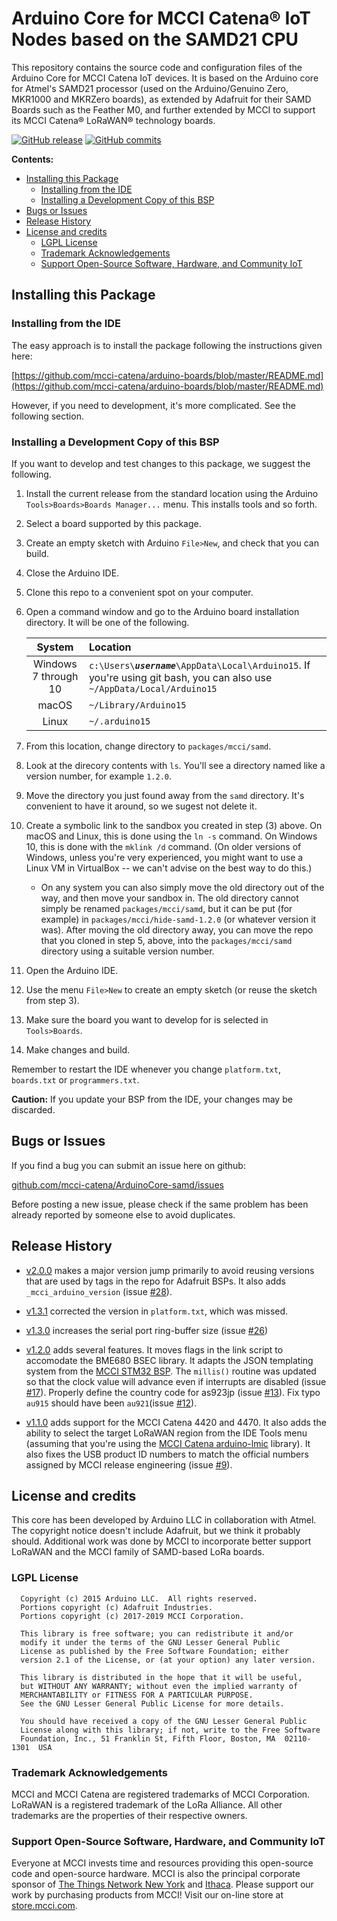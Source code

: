 # Arduino Core for MCCI Catena&reg; IoT Nodes based on the SAMD21 CPU

This repository contains the source code and configuration files of the Arduino Core
for MCCI Catena IoT devices.  It is based on the Arduino core
for Atmel's SAMD21 processor (used on the Arduino/Genuino Zero, MKR1000 and MKRZero boards),
as extended by Adafruit for their SAMD Boards such as the Feather M0, and further extended by MCCI to support its MCCI Catena&reg; LoRaWAN&reg; technology boards.

[![GitHub release](https://img.shields.io/github/release/mcci-catena/ArduinoCore-samd.svg)](https://github.com/mcci-catena/ArduinoCore-samd/releases/latest) [![GitHub commits](https://img.shields.io/github/commits-since/mcci-catena/ArduinoCore-samd/latest.svg)](https://github.com/mcci-catena/ArduinoCore-samd/compare/v2.0.0...master)

**Contents:**
<!-- markdownlint-disable MD033 -->
<!-- markdownlint-capture -->
<!-- markdownlint-disable -->
<!-- TOC depthFrom:2 updateOnSave:true -->

- [Installing this Package](#installing-this-package)
	- [Installing from the IDE](#installing-from-the-ide)
	- [Installing a Development Copy of this BSP](#installing-a-development-copy-of-this-bsp)
- [Bugs or Issues](#bugs-or-issues)
- [Release History](#release-history)
- [License and credits](#license-and-credits)
	- [LGPL License](#lgpl-license)
	- [Trademark Acknowledgements](#trademark-acknowledgements)
	- [Support Open-Source Software, Hardware, and Community IoT](#support-open-source-software-hardware-and-community-iot)

<!-- /TOC -->
<!-- markdownlint-restore -->
<!-- Due to a bug in Markdown TOC, the table is formatted incorrectly if tab indentation is set other than 4. Due to another bug, this comment must be *after* the TOC entry. -->

## Installing this Package

### Installing from the IDE

The easy approach is to install the package following the instructions given here:

[https://github.com/mcci-catena/arduino-boards/blob/master/README.md](https://github.com/mcci-catena/arduino-boards/blob/master/README.md)

However, if you need to development, it's more complicated. See the following section.

### Installing a Development Copy of this BSP

If you want to develop and test changes to this package, we suggest the following.

1. Install the current release from the standard location using the Arduino `Tools>Boards>Boards Manager...` menu. This installs tools and so forth.
2. Select a board supported by this package.
3. Create an empty sketch with Arduino `File>New`, and check that you can build.
4. Close the Arduino IDE.
5. Clone this repo to a convenient spot on your computer.
6. Open a command window and go to the Arduino board installation directory. It will be one of the following.

   | System | Location |
   |:------:|:---------|
   | Windows 7 through 10 | <code>c:\Users\\<em><strong>username</strong></em>\AppData\Local\Arduino15</code>. If you're using git bash, you can also use `~/AppData/Local/Arduino15` |
   | macOS | <code>~/Library/Arduino15</code> |
   | Linux | <code>~/.arduino15</code> |

7. From this location, change directory to `packages/mcci/samd`.
8. Look at the direcory contents with `ls`. You'll see a directory named like a version number, for example `1.2.0`.
9. Move the directory you just found away from the `samd` directory. It's convenient to have it around, so we sugest not delete it.
10. Create a symbolic link to the sandbox you created in step (3) above. On macOS and Linux, this is done using the `ln -s` command. On Windows 10, this is done with the `mklink /d` command. (On older versions of Windows, unless you're very experienced, you might want to use a Linux VM in VirtualBox -- we can't advise on the best way to do this.)

    - On any system you can also simply move the old directory out of the way, and then move your sandbox in. The old directory cannot simply be renamed `packages/mcci/samd`, but it can be put (for example) in `packages/mcci/hide-samd-1.2.0` (or whatever version it was). After moving the old directory away, you can move the repo that you cloned in step 5, above, into the `packages/mcci/samd` directory using a suitable version number.

11. Open the Arduino IDE.
12. Use the menu `File>New` to create an empty sketch (or reuse the sketch from step 3).
13. Make sure the board you want to develop for is selected in `Tools>Boards`.
14. Make changes and build.

Remember to restart the IDE whenever you change `platform.txt`, `boards.txt` or `programmers.txt`.

**Caution:** If you update your BSP from the IDE, your changes may be discarded.

## Bugs or Issues

If you find a bug you can submit an issue here on github:

[github.com/mcci-catena/ArduinoCore-samd/issues](https://github.com/mcci-catena/ArduinoCore-samd/issues)

Before posting a new issue, please check if the same problem has been already reported by someone else
to avoid duplicates.

## Release History

- [v2.0.0](https://github.com/mcci-catena/ArduinoCore-samd/releases/tag/v2.0.0) makes a major version jump primarily to avoid reusing versions that are used by tags in the repo for Adafruit BSPs. It also adds `_mcci_arduino_version` (issue [#28](https://github.com/mcci-catena/ArduinoCore-samd/issues/28)).

- [v1.3.1](https://github.com/mcci-catena/ArduinoCore-samd/releases/tag/v1.3.1) corrected the version in `platform.txt`, which was missed.

- [v1.3.0](https://github.com/mcci-catena/ArduinoCore-samd/releases/tag/v1.3.0) increases the serial port ring-buffer size (issue [#26](https://github.com/mcci-catena/ArduinoCore-samd/issues/26))

- [v1.2.0](https://github.com/mcci-catena/ArduinoCore-samd/releases/tag/v1.2.0) adds several features. It moves flags in the link script to accomodate the BME680 BSEC library. It adapts the JSON templating system from the [MCCI STM32 BSP](https://github.com/mcci-catena/Arduino_Core_STM32). The `millis()` routine was updated so that the clock value will advance even if interrupts are disabled (issue [#17](https://github.com/mcci-catena/ArduinoCore-samd/issues/16)). Properly define the country code for as923jp (issue [#13](https://github.com/mcci-catena/ArduinoCore-samd/issues/13)). Fix typo `au915` should have been `au921`(issue [#12](https://github.com/mcci-catena/ArduinoCore-samd/issues/12)).

- [v1.1.0](https://github.com/mcci-catena/ArduinoCore-samd/releases/tag/v1.1.0) adds support for the MCCI Catena 4420 and 4470. It also adds the ability to select the target LoRaWAN region from the IDE Tools menu (assuming that you're using the [MCCI Catena arduino-lmic](https://github.com/mcci-catena/arduino-lmic) library). It also fixes the USB product ID numbers to match the official numbers assigned by MCCI release engineering (issue [#9](https://github.com/mcci-catena/ArduinoCore-samd/issues/9)).

## License and credits

This core has been developed by Arduino LLC in collaboration with Atmel. The copyright notice doesn't
include Adafruit, but we think it probably should. Additional work was done by MCCI to incorporate better support LoRaWAN and the MCCI family of SAMD-based LoRa boards.

### LGPL License

```text
  Copyright (c) 2015 Arduino LLC.  All rights reserved.
  Portions copyright (c) Adafruit Industries.
  Portions copyright (c) 2017-2019 MCCI Corporation.

  This library is free software; you can redistribute it and/or
  modify it under the terms of the GNU Lesser General Public
  License as published by the Free Software Foundation; either
  version 2.1 of the License, or (at your option) any later version.

  This library is distributed in the hope that it will be useful,
  but WITHOUT ANY WARRANTY; without even the implied warranty of
  MERCHANTABILITY or FITNESS FOR A PARTICULAR PURPOSE.
  See the GNU Lesser General Public License for more details.

  You should have received a copy of the GNU Lesser General Public
  License along with this library; if not, write to the Free Software
  Foundation, Inc., 51 Franklin St, Fifth Floor, Boston, MA  02110-1301  USA
```

### Trademark Acknowledgements

MCCI and MCCI Catena are registered trademarks of MCCI Corporation. LoRaWAN is a registered trademark of the LoRa Alliance. All other trademarks are the properties of their respective owners.

### Support Open-Source Software, Hardware, and Community IoT

Everyone at MCCI invests time and resources providing this open-source code and open-source hardware. MCCI is also the principal corporate sponsor of [The Things Network New York](https://thethings.nyc) and [Ithaca](https://ttni.tech). Please support our work by purchasing products from MCCI! Visit our on-line store at [store.mcci.com](https://store.mcci.com).
